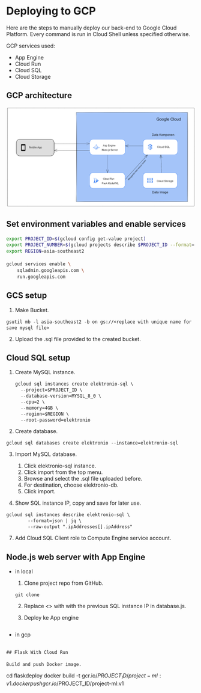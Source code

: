 # Deploying to GCP

Here are the steps to manually deploy our back-end to Google Cloud Platform. Every command is run in Cloud Shell unless specified otherwise.

GCP services used:
- App Engine
- Cloud Run
- Cloud SQL
- Cloud Storage

## GCP architecture

![gambar GCP architecture](gcp-architecture.png)
  
## Set environment variables and enable services

```bash
export PROJECT_ID=$(gcloud config get-value project)
export PROJECT_NUMBER=$(gcloud projects describe $PROJECT_ID --format='value(projectNumber)')
export REGION=asia-southeast2

gcloud services enable \
    sqladmin.googleapis.com \
    run.googleapis.com 
```

## GCS setup

1. Make Bucket.

```
gsutil mb -l asia-southeast2 -b on gs://<replace with unique name for save mysql file>
```

2. Upload the .sql file provided to the created bucket.
 
## Cloud SQL setup

1. Create MySQL instance.

   ```
   gcloud sql instances create elektronio-sql \
     --project=$PROJECT_ID \
     --database-version=MYSQL_8_0 \
     --cpu=2 \
     --memory=4GB \
     --region=$REGION \
     --root-password=elektronio
   
3. Create database.

```
gcloud sql databases create elektronio --instance=elektronio-sql
```

3. Import MySQL database.
 
     1. Click elektronio-sql instance.
     2. Click import from the top menu.
     3. Browse and select the .sql file uploaded before.
     4. For destination, choose elektronio-db.
     5. Click import.
        
5. Show SQL instance IP, copy and save for later use.
```
gcloud sql instances describe elektronio-sql \
        --format=json | jq \
        --raw-output ".ipAddresses[].ipAddress"
```

7. Add Cloud SQL Client role to Compute Engine service account.
   
## Node.js web server with App Engine

- in local

    1. Clone project repo from GitHub.

    ```
    git clone 
    ```
       
    2. Replace <> with with the previous SQL instance IP in database.js.
  
    3. Deploy ke App engine

    ```

    ```
    
- in gcp 
```

## Flask With Cloud Run

Build and push Docker image.
```
cd flaskdeploy
docker build -t gcr.io/$PROJECT_ID/project-ml:v1 .
docker push gcr.io/$PROJECT_ID/project-ml:v1
```
